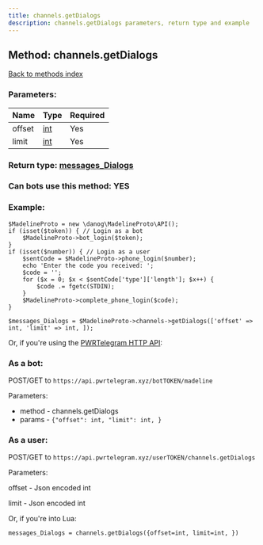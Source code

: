```yaml
---
title: channels.getDialogs
description: channels.getDialogs parameters, return type and example
---
```

## Method: channels.getDialogs  
[Back to methods index](index.md)


### Parameters:

| Name     |    Type       | Required |
|----------|---------------|----------|
|offset|[int](../types/int.md) | Yes|
|limit|[int](../types/int.md) | Yes|


### Return type: [messages\_Dialogs](../types/messages_Dialogs.md)

### Can bots use this method: **YES**


### Example:


```
$MadelineProto = new \danog\MadelineProto\API();
if (isset($token)) { // Login as a bot
    $MadelineProto->bot_login($token);
}
if (isset($number)) { // Login as a user
    $sentCode = $MadelineProto->phone_login($number);
    echo 'Enter the code you received: ';
    $code = '';
    for ($x = 0; $x < $sentCode['type']['length']; $x++) {
        $code .= fgetc(STDIN);
    }
    $MadelineProto->complete_phone_login($code);
}

$messages_Dialogs = $MadelineProto->channels->getDialogs(['offset' => int, 'limit' => int, ]);
```

Or, if you're using the [PWRTelegram HTTP API](https://pwrtelegram.xyz):

### As a bot:

POST/GET to `https://api.pwrtelegram.xyz/botTOKEN/madeline`

Parameters:

* method - channels.getDialogs
* params - `{"offset": int, "limit": int, }`



### As a user:

POST/GET to `https://api.pwrtelegram.xyz/userTOKEN/channels.getDialogs`

Parameters:

offset - Json encoded int

limit - Json encoded int




Or, if you're into Lua:

```
messages_Dialogs = channels.getDialogs({offset=int, limit=int, })
```

